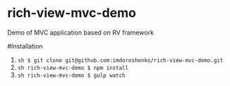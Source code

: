 rich-view-mvc-demo
==================

Demo of MVC application based on RV framework

#Installation

1. ```sh $ git clone git@github.com:imdoroshenko/rich-view-mvc-demo.git```
2. ```sh rich-view-mvc-demo $ npm install```
3. ```sh rich-view-mvc-demo $ gulp watch```
